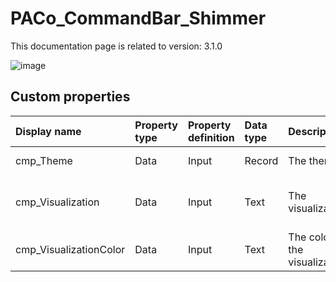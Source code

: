 # PACo_CommandBar_Shimmer

This documentation page is related to version: 3.1.0

![image](https://github.com/formsandflows/PACo/assets/35654198/d5664dd8-359a-4067-b304-667291e41a28)

## Custom properties

| Display name | Property type | Property definition | Data type | Description | Memo
| :--- | :--- | :--- | :--- | :--- | :--- |
| cmp_Theme | Data | Input | Record | The theme. | See the documention on theming. |
| cmp_Visualization | Data | Input | Text | The visualization. | See the documention of PACo canvas component PACo_Visualization_A. |
| cmp_VisualizationColor | Data | Input | Text | The color of the visualization. | |
